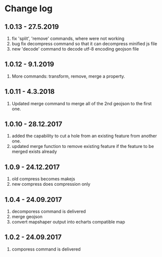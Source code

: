 # Change log

## 1.0.13 - 27.5.2019

1. fix 'split', 'remove' commands, where were not working
1. bug fix decompress command so that it can decompress minified js file
1. new 'decode' command to decode utf-8 encoding geojson file

## 1.0.12 - 9.1.2019

1. More commands: transform, remove, merge a property.

## 1.0.11 - 4.3.2018

1. Updated merge command to merge all of the 2nd geojson to the first one.

## 1.0.10 - 28.12.2017

1. added the capability to cut a hole from an existing feature from another one.
2. updated merge function to remove existing feature if the feature to be
   merged exists already

## 1.0.9 - 24.12.2017

1. old compress becomes makejs
2. new compress does compression only

## 1.0.4 - 24.09.2017

1. decomporess command is delivered
2. merge geojson
3. convert mapshaper output into echarts compatible map

## 1.0.2 - 24.09.2017

1. comporess command is delivered
